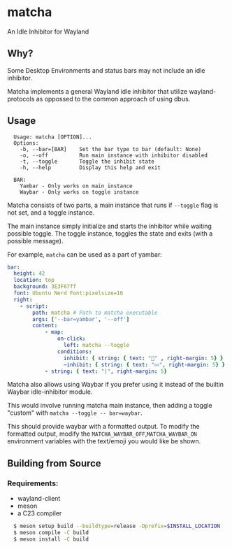 # matcha

An Idle Inhibitor for Wayland

## Why?

Some Desktop Environments and status bars may not include an idle inhibitor.

Matcha implements a general Wayland idle inhibitor that utilize wayland-protocols as oppossed
to the common approach of using dbus.


## Usage

```
  Usage: matcha [OPTION]...
  Options:
    -b, --bar=[BAR]    Set the bar type to bar (default: None)
    -o, --off          Run main instance with inhibitor disabled
    -t, --toggle       Toggle the inhibit state
    -h, --help         Display this help and exit

  BAR:
    Yambar - Only works on main instance
    Waybar - Only works on toggle instance
```

Matcha consists of two parts, a main instance that runs if `--toggle` flag is not set, and a toggle instance.

The main instance simply initialize and starts the inhibitor while waiting possible toggle.
The toggle instance, toggles the state and exits (with a possible message).

For example, `matcha` can be used as a part of yambar:

```yml
bar:
  height: 42
  location: top
  background: 3E3F67ff
  font: Ubuntu Nerd Font:pixelsize=16
  right:
    - script:
        path: matcha # Path to matcha executable
        args: ['--bar=yambar', '--off']
        content:
            - map:
                on-click:
                  left: matcha --toggle
                conditions:
                  inhibit: { string: { text: "🍵" , right-margin: 5} }
                  ~inhibit: { string: { text: "💤", right-margin: 5} }
            - string: { text: "|", right-margin: 5}
```

Matcha also allows using Waybar if you prefer using it instead of the builtin Waybar idle-inhibitor module.

This would involve running matcha main instance, then adding a toggle "custom" with `matcha --toggle -- bar=waybar`.

This should provide waybar with a formatted output. To modify the formatted output,
modify the `MATCHA_WAYBAR_OFF`,`MATCHA_WAYBAR_ON` environment variables with the text/emoji you would like be shown.



## Building from Source

### Requirements:

- wayland-client
- meson
- a C23 compiler

```bash
  $ meson setup build --buildtype=release -Dprefix=$INSTALL_LOCATION
  $ meson compile -C build
  $ meson install -C build
```
